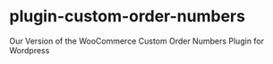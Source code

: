 # plugin-custom-order-numbers
Our Version of the WooCommerce Custom Order Numbers Plugin for Wordpress
